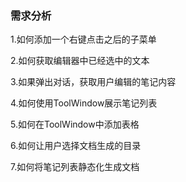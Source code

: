 ### 需求分析

1.如何添加一个右键点击之后的子菜单

2.如何获取编辑器中已经选中的文本

3.如果弹出对话，获取用户编辑的笔记内容

4.如何使用ToolWindow展示笔记列表

5.如何在ToolWindow中添加表格

6.如何让用户选择文档生成的目录

7.如何将笔记列表静态化生成文档